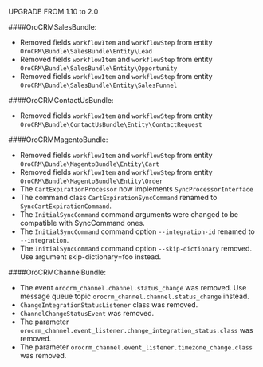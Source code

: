 UPGRADE FROM 1.10 to 2.0 

####OroCRMSalesBundle:
- Removed fields `workflowItem` and `workflowStep` from entity `OroCRM\Bundle\SalesBundle\Entity\Lead`
- Removed fields `workflowItem` and `workflowStep` from entity `OroCRM\Bundle\SalesBundle\Entity\Opportunity`
- Removed fields `workflowItem` and `workflowStep` from entity `OroCRM\Bundle\SalesBundle\Entity\SalesFunnel`

####OroCRMContactUsBundle:
- Removed fields `workflowItem` and `workflowStep` from entity `OroCRM\Bundle\ContactUsBundle\Entity\ContactRequest`

####OroCRMMagentoBundle:
- Removed fields `workflowItem` and `workflowStep` from entity `OroCRM\Bundle\MagentoBundle\Entity\Cart`
- Removed fields `workflowItem` and `workflowStep` from entity `OroCRM\Bundle\MagentoBundle\Entity\Order`
- The `CartExpirationProcessor` now implements `SyncProcessorInterface`
- The command class `CartExpirationSyncCommand` renamed to `SyncCartExpirationCommand`.
- The `InitialSyncCommand` command arguments were changed to be compatible with SyncCommand ones. 
- The `InitialSyncCommand` command option `--integration-id` renamed to `--integration`. 
- The `InitialSyncCommand` command option `--skip-dictionary` removed. Use argument skip-dictionary=foo instead.

####OroCRMChannelBundle:
- The event `orocrm_channel.channel.status_change` was removed. Use message queue topic `orocrm_channel.channel.status_change` instead.
- `ChangeIntegrationStatusListener` class was removed.
- `ChannelChangeStatusEvent` was removed.
- The parameter `orocrm_channel.event_listener.change_integration_status.class` was removed.
- The parameter `orocrm_channel.event_listener.timezone_change.class` was removed.